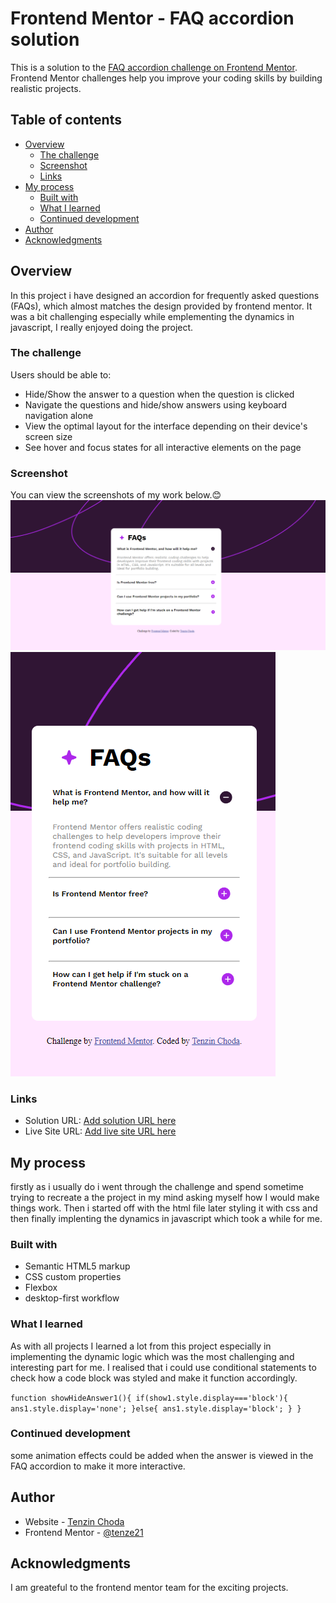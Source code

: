 # Frontend Mentor - FAQ accordion solution

This is a solution to the [FAQ accordion challenge on Frontend Mentor](https://www.frontendmentor.io/challenges/faq-accordion-wyfFdeBwBz). Frontend Mentor challenges help you improve your coding skills by building realistic projects. 

## Table of contents

- [Overview](#overview)
  - [The challenge](#the-challenge)
  - [Screenshot](#screenshot)
  - [Links](#links)
- [My process](#my-process)
  - [Built with](#built-with)
  - [What I learned](#what-i-learned)
  - [Continued development](#continued-development)
- [Author](#author)
- [Acknowledgments](#acknowledgments)


## Overview
In this project i have designed an accordion for frequently asked questions (FAQs), which almost matches the design provided by frontend mentor. It was a bit challenging especially while emplementing the dynamics in javascript, I really enjoyed doing the project.

### The challenge

Users should be able to:

- Hide/Show the answer to a question when the question is clicked
- Navigate the questions and hide/show answers using keyboard navigation alone
- View the optimal layout for the interface depending on their device's screen size
- See hover and focus states for all interactive elements on the page

### Screenshot
You can view the screenshots of my work below.😊
![](./desktopDesign.png)
![](./mobileDesign.png)


### Links

- Solution URL: [Add solution URL here](https://your-solution-url.com)
- Live Site URL: [Add live site URL here](https://your-live-site-url.com)

## My process
firstly as i usually do i went through the challenge and spend sometime trying to recreate a the project in my mind asking myself how I would make things work. Then i started off with the html file later styling it with css and then finally implenting the dynamics in javascript which took a while for me.

### Built with

- Semantic HTML5 markup
- CSS custom properties
- Flexbox
- desktop-first workflow

### What I learned

As with all projects I learned a lot from this project especially in implementing the dynamic logic which was the most challenging and interesting part for me. I realised that i could use conditional statements to check how a code block was styled and make it function accordingly.

`function showHideAnswer1(){
    if(show1.style.display==='block'){
        ans1.style.display='none';
    }else{
        ans1.style.display='block';
    }
}`


### Continued development

some animation effects could be added when the answer is viewed in the FAQ accordion to make it more interactive. 

## Author

- Website - [Tenzin Choda](https://www.your-site.com)
- Frontend Mentor - [@tenze21](https://www.frontendmentor.io/profile/yourusername)


## Acknowledgments

I am greateful to the frontend mentor team for the exciting projects.

